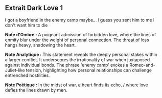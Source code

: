 ## Extrait Dark Love 1

I got a boyfriend in the enemy camp maybe... I guess you sent him to me I don't want him to die

**Note d'Ombre :** A poignant admission of forbidden love, where the lines of enmity blur under the weight of personal connection. The threat of loss hangs heavy, shadowing the heart.

**Note Analytique :** This statement reveals the deeply personal stakes within a larger conflict. It underscores the irrationality of war when juxtaposed against individual bonds. The phrase 'enemy camp' evokes a Romeo-and-Juliet-like tension, highlighting how personal relationships can challenge entrenched hostilities.

**Note Poétique :** In the midst of war, a heart finds its echo, / where love defies the lines drawn by men.
